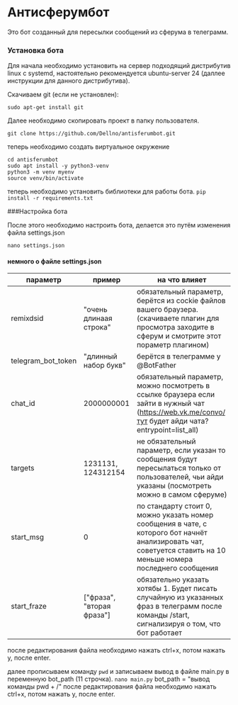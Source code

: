 # Антисферумбот

Это бот созданный для пересылки сообщений из сферума в телеграмм.

### Установка бота
Для начала необходимо установить на сервер подходящий дистрибутив linux с systemd, настоятельно рекомендуется ubuntu-server 24 (даллее инструкции для данного дистрибутива).

Скачиваем git (если не установлен):

```sudo apt-get install git```

Далее необходимо скопировать проект в папку пользователя.

```git clone https://github.com/Dellno/antisferumbot.git```

теперь необходимо создать виртуальное окружение
```
cd antisferumbot
sudo apt install -y python3-venv
python3 -m venv myenv
source venv/bin/activate
```

теперь необходимо установить библиотеки для работы бота.
```pip install -r requirements.txt```

###Настройка бота

После этого необходимо настроить бота, делается это путём изменения файла settings.json

```nano settings.json```

#### немного о файле settings.json

|параметр|пример|на что влияет|
|--------|------|-------------|
|remixdsid|"очень длинаая строка"|обязательный параметр, берётся из cockie файлов вашего браузера. (скачиваете плагин для просмотра заходите в сферум и смотрите этот пораметр плагином)|
|telegram_bot_token|"длинный набор букв"|берётся в телеграмме у @BotFather|
|chat_id|2000000001|обязательный параметр, можно посмотреть в ссылке браузера если зайти в нужный чат (https://web.vk.me/convo/тут будет айди чата?entrypoint=list_all)|
|targets|1231131, 124312154|не обязательный параметр, если указан то сообщения будут пересылаться только от пользователей, чьи айди указаны (посмотреть можно в самом сферуме)|
|start_msg|0|по стандарту стоит 0, можно указать номер сообщения в чате, с которого бот начнёт анализировать чат, советуется ставить на 10 меньше номера последнего сообщения|
|start_fraze|["фраза", "вторая фраза"]|обязательно указать хотябы 1. Будет писать случайную из указанных фраз в телеграмм после команды /start, сигнализируя о том, что бот работает|

после редактирования файла необходимо нажать ctrl+x, потом нажать y, после enter.

далее прописываем команду ```pwd``` и записываем вывод в файле main.py в переменную bot_path (11 строчка).
```nano main.py```
bot_path = "вывод команды pwd + /"
после редактирования файла необходимо нажать ctrl+x, потом нажать y, после enter.









